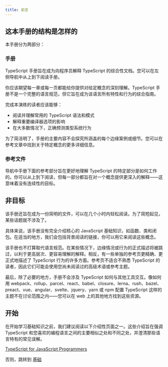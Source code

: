 ```yaml
---
title: 前言
---
```


## 这本手册的结构是怎样的

本手册分为两部分：

### 手册

TypeScript 手册旨在成为向程序员解释 TypeScript 的综合性文档。您可以在左侧导航中从上到下阅读手册。

你应该期望每一章或每一页都能给你提供对给定概念的深刻理解。TypeScript 手册不是一个完整的语言规范，但它旨在成为该语言所有特性和行为的综合指南。

完成本演练的读者应该能够：

- 阅读并理解常用的 TypeScript 语法和模式
- 解释重要编译器选项的影响
- 在大多数情况下，正确预测类型系统行为

为了简洁明了，手册的主要内容不会探究所涵盖的每个边缘案例或细节。您可以在参考文章中找到关于特定概念的更多详细信息。

### 参考文件

导航中手册下面的参考部分旨在更好地理解 TypeScript 的特定部分是如何工作的。你可以从上到下阅读，但每一部分都旨在对一个概念提供更深入的解释——这意味着没有连续性的目标。

## 非目标

该手册还旨在成为一份简明的文件，可以在几个小时内轻松阅读。为了简短起见，某些话题就不涉及了。

具体来说，该手册没有完全介绍核心的 JavaScript 基础知识，如函数、类和闭包。在适当的地方，我们会包括背景阅读的链接，你可以用它来阅读这些概念。

该手册也不打算取代语言规范。在某些情况下，边缘情况或行为的正式描述将被跳过，以利于更高层次、更容易理解的解释。相反，有一些单独的参考页更精确、更正式地描述了 TypeScript 行为的许多方面。参考页不适合不熟悉 TypeScript 的读者，因此它们可能会使用您尚未阅读过的高级术语或参考主题。

最后，除了必要的地方，手册不会涉及 TypeScript 如何与其他工具交互。像如何用 webpack、rollup、parcel、react、babel、closure、lerna、rush、bazel、preact、vue、angular、svelte、jquery、yarn 或 npm 配置 TypeScript 这样的主题不在讨论范围之内——您可以在 web 上的其他地方找到这些资源。

## 开始

在开始学习基础知识之前，我们建议阅读以下介绍性页面之一。这些介绍旨在强调 TypeScript 和您喜欢的编程语言之间的主要相似之处和不同之处，并澄清那些语言特有的常见误解。

[TypeScript for JavaScript Programmers](/started/)

否则，跳转到 [基础](/handbook/basic-types)
